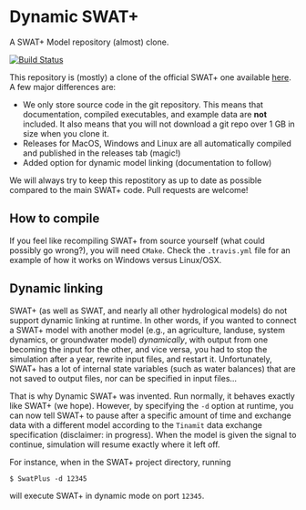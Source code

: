 # Dynamic SWAT+

A SWAT+ Model repository (almost) clone.

[![Build Status](https://travis-ci.com/joelz575/swatplus.svg?branch=master)](https://travis-ci.com/joelz575/swatplus)

This repository is (mostly) a clone of the official SWAT+ one available [here](https://bitbucket.org/blacklandgrasslandmodels/modular_swatplus/src/master/). A few major differences are:
* We only store source code in the git repository. This means that documentation, compiled executables, and example data are **not** included. It also means that you will not download a git repo over 1 GB in size when you clone it.
* Releases for MacOS, Windows and Linux are all automatically compiled and published in the releases tab (magic!)
* Added option for dynamic model linking (documentation to follow)

We will always try to keep this repostitory as up to date as possible compared to the main SWAT+ code. Pull requests are welcome!

## How to compile
If you feel like recompiling SWAT+ from source yourself (what could possibly go wrong?), you will need `CMake`. Check the
`.travis.yml` file for an example of how it works on Windows versus Linux/OSX.

## Dynamic linking
SWAT+ (as well as SWAT, and nearly all other hydrological models) do not support dynamic linking at runtime. 
In other words, if you wanted to connect a SWAT+ model with another model (e.g., an agriculture, landuse,
system dynamics, or groundwater model) *dynamically*, with output from one becoming the input for
the other, and vice versa, you had to stop the simulation after a year, rewrite input files, and restart it.
Unfortunately, SWAT+ has a lot of internal state variables (such as water balances) that are not saved
to output files, nor can be specified in input files...

That is why Dynamic SWAT+ was invented. Run normally, it behaves exactly like SWAT+ (we hope).
However, by specifying the `-d` option at runtime, you can now tell SWAT+ to pause after a specific
amount of time and exchange data with a different model according to the `Tinamït` data
exchange specification (disclaimer: in progress). When the model is given the signal
to continue, simulation will resume exactly where it left off.

For instance, when in the SWAT+ project directory, running

`$ SwatPlus -d 12345`

will execute SWAT+ in dynamic mode on port `12345`.
